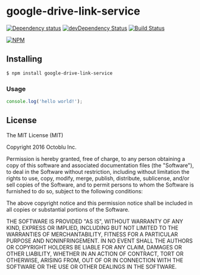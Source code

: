 # google-drive-link-service

[![Dependency status](http://img.shields.io/david/octoblu/google-drive-link-service.svg?style=flat)](https://david-dm.org/octoblu/google-drive-link-service)
[![devDependency Status](http://img.shields.io/david/dev/octoblu/google-drive-link-service.svg?style=flat)](https://david-dm.org/octoblu/google-drive-link-service#info=devDependencies)
[![Build Status](http://img.shields.io/travis/octoblu/google-drive-link-service.svg?style=flat&branch=master)](https://travis-ci.org/octoblu/google-drive-link-service)

[![NPM](https://nodei.co/npm/google-drive-link-service.svg?style=flat)](https://npmjs.org/package/google-drive-link-service)

## Installing

```bash
$ npm install google-drive-link-service
```

### Usage

```javascript
console.log('hello world!');
```

## License

The MIT License (MIT)

Copyright 2016 Octoblu Inc.

Permission is hereby granted, free of charge, to any person obtaining a copy
of this software and associated documentation files (the "Software"), to deal
in the Software without restriction, including without limitation the rights
to use, copy, modify, merge, publish, distribute, sublicense, and/or sell
copies of the Software, and to permit persons to whom the Software is
furnished to do so, subject to the following conditions:

The above copyright notice and this permission notice shall be included in
all copies or substantial portions of the Software.

THE SOFTWARE IS PROVIDED "AS IS", WITHOUT WARRANTY OF ANY KIND, EXPRESS OR
IMPLIED, INCLUDING BUT NOT LIMITED TO THE WARRANTIES OF MERCHANTABILITY,
FITNESS FOR A PARTICULAR PURPOSE AND NONINFRINGEMENT. IN NO EVENT SHALL THE
AUTHORS OR COPYRIGHT HOLDERS BE LIABLE FOR ANY CLAIM, DAMAGES OR OTHER
LIABILITY, WHETHER IN AN ACTION OF CONTRACT, TORT OR OTHERWISE, ARISING FROM,
OUT OF OR IN CONNECTION WITH THE SOFTWARE OR THE USE OR OTHER DEALINGS IN
THE SOFTWARE.
